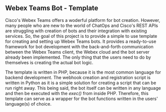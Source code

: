 ## Webex Teams Bot - Template

Cisco's Webex Teams offers a woderful platform for bot creation. However, 
many people who are new to the world of ChatOps and Cisco's REST APIs are
struggling with creation of bots and their integration with existing services.
So, the goal of this project is to provide a simple to use template for
creating and setting up Webex Teams bots. It provides a ready-to-use framework
for bot development with the back-and-forth communication between the Webex
Teams client, the Webex cloud and the bot server already been implemented.
The only thing that the users need to do by themselves is creating the actual
bot logic. 

The template is written in PHP, because it is the most common language for
backend development. The webhook creation and registration script is written 
in Python as it is a simple solution for creating a script that can be run
right away. This being said, the bot itself can be written in any language 
and then be executed with the *exec()* from inside PHP. Therefore, this
template can serve as a wrapper for the bot functions written in the users'
language(s) of choice.
